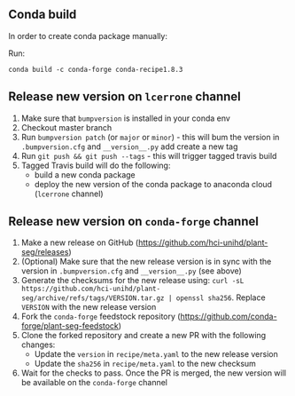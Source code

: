 ## Conda build
In order to create conda package manually:

Run: 
```
conda build -c conda-forge conda-recipe1.8.3
```

## Release new version on `lcerrone` channel
1. Make sure that `bumpversion` is installed in your conda env
2. Checkout master branch
3. Run `bumpversion patch` (or `major` or `minor`) - this will bum the version in `.bumpversion.cfg` and `__version__.py` add create a new tag
4. Run `git push && git push --tags` - this will trigger tagged travis build
5. Tagged Travis build will do the following:
    - build a new conda package 
    - deploy the new version of the conda package to anaconda cloud (`lcerrone` channel)

## Release new version on `conda-forge` channel
1. Make a new release on GitHub (https://github.com/hci-unihd/plant-seg/releases)
2. (Optional) Make sure that the new release version is in sync with the version in `.bumpversion.cfg` and `__version__.py` (see above)
3. Generate the checksums for the new release using: `curl -sL https://github.com/hci-unihd/plant-seg/archive/refs/tags/VERSION.tar.gz | openssl sha256`. Replace `VERSION` with the new release version
4. Fork the `conda-forge` feedstock  repository (https://github.com/conda-forge/plant-seg-feedstock)
5. Clone the forked repository and create a new PR with the following changes:
    - Update the `version` in `recipe/meta.yaml` to the new release version
    - Update the `sha256` in `recipe/meta.yaml` to the new checksum
6. Wait for the checks to pass. Once the PR is merged, the new version will be available on the `conda-forge` channel